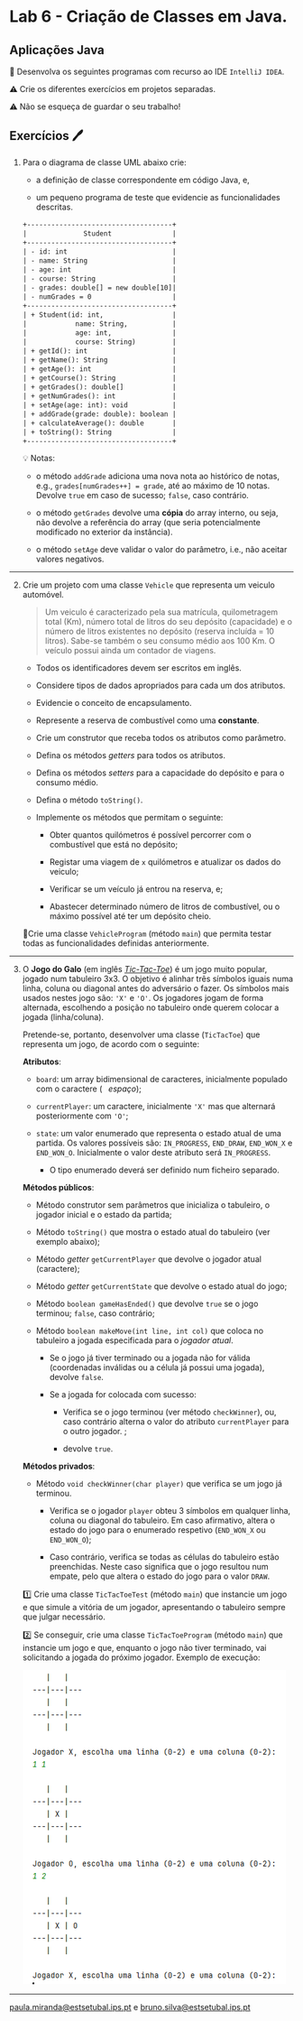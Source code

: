 # Lab 6 - Criação de Classes em Java. 

## Aplicações Java 

:dart: Desenvolva os seguintes programas com recurso ao IDE `IntelliJ IDEA`.

:warning: Crie os diferentes exercícios em projetos separadas.

:warning: Não se esqueça de guardar o seu trabalho!  

## Exercícios :pen:

1. Para o diagrama de classe UML abaixo crie:

   - a definição de classe correspondente em código Java, e,

   - um pequeno programa de teste que evidencie as funcionalidades descritas. 

   ```
   +------------------------------------+
   |              Student               |
   +------------------------------------+
   | - id: int                          |
   | - name: String                     |
   | - age: int                         |
   | - course: String                   |
   | - grades: double[] = new double[10]|
   | - numGrades = 0                    |
   +------------------------------------+
   | + Student(id: int,                 |
   |            name: String,           |
   |            age: int,               |
   |            course: String)         |
   | + getId(): int                     |
   | + getName(): String                |
   | + getAge(): int                    |
   | + getCourse(): String              |
   | + getGrades(): double[]            |
   | + getNumGrades(): int              |
   | + setAge(age: int): void           |
   | + addGrade(grade: double): boolean |
   | + calculateAverage(): double       |
   | + toString(): String               |
   +------------------------------------+
   ```

   :bulb: Notas:

   - o método `addGrade` adiciona uma nova nota ao histórico de notas, e.g., `grades[numGrades++] = grade`, até ao máximo de 10 notas. Devolve `true` em caso de sucesso; `false`, caso contrário.

   - o método `getGrades` devolve uma **cópia** do array interno, ou seja, não devolve a referência do array (que seria potencialmente modificado no exterior da instância).

   - o método `setAge` deve validar o valor do parâmetro, i.e., não aceitar valores negativos.

---

2. Crie um projeto com uma classe `Vehicle` que representa um veiculo automóvel.

   > Um veiculo é caracterizado pela sua matrícula, quilometragem total (Km), número total de litros do seu depósito (capacidade) e o número de litros existentes no depósito (reserva incluída = 10 litros). Sabe-se também o seu consumo médio aos 100 Km. O veículo possui ainda um contador de viagens.

   * Todos os identificadores devem ser escritos em inglês.

   * Considere tipos de dados apropriados para cada um dos atributos.  

   * Evidencie o conceito de encapsulamento.

   * Represente a reserva de combustível como uma **constante**.
    
   * Crie um construtor que receba todos os atributos como parâmetro.
    
   * Defina os métodos _getters_ para todos os atributos.
   
   * Defina os métodos _setters_ para a capacidade do depósito e para o consumo médio.
   
   * Defina o método `toString()`.

   * Implemente os métodos que permitam o seguinte: 
   
      - Obter quantos quilómetros é possível percorrer com o combustível que está no depósito;

      - Registar uma viagem de `x` quilómetros e atualizar os dados do veiculo;

      - Verificar se um veículo já entrou na reserva, e;

      - Abastecer determinado número de litros de combustível, ou o máximo possível até ter um depósito cheio.
   
   
   📝Crie uma classe `VehicleProgram` (método `main`) que permita testar todas as funcionalidades definidas anteriormente.
   
---

3. O **Jogo do Galo** (em inglês [_Tic-Tac-Toe_](https://www.google.com/search?q=tic-tac-toe)) é um jogo muito popular, jogado num tabuleiro 3x3. O objetivo é alinhar três símbolos iguais numa linha, coluna ou diagonal antes do adversário o fazer. Os símbolos mais usados nestes jogo são: `'X'` e `'O'`. Os jogadores jogam de forma alternada, escolhendo a posição no tabuleiro onde querem colocar a jogada (linha/coluna).  

   Pretende-se, portanto, desenvolver uma classe (`TicTacToe`) que representa um jogo, de acordo com o seguinte:
   
   **Atributos**:
   
   - `board`: um array bidimensional de caracteres, inicialmente populado com o caractere (` ` _espaço_);
   - `currentPlayer`: um caractere, inicialmente `'X'` mas que alternará posteriormente com `'O'`;
   - `state`: um valor enumerado que representa o estado atual de uma partida. Os valores possíveis são: `IN_PROGRESS`, `END_DRAW`, `END_WON_X` e `END_WON_O`. Inicialmente o valor deste atributo será `IN_PROGRESS`.

      - O tipo enumerado deverá ser definido num ficheiro separado.

   **Métodos públicos**:

   - Método construtor sem parâmetros que inicializa o tabuleiro, o jogador inicial e o estado da partida;

   - Método `toString()` que mostra o estado atual do tabuleiro (ver exemplo abaixo);

   - Método _getter_ `getCurrentPlayer` que devolve o jogador atual (caractere);

   - Método _getter_ `getCurrentState` que devolve o estado atual do jogo;

   - Método `boolean gameHasEnded()` que devolve `true` se o jogo terminou; `false`, caso contrário;

   - Método `boolean makeMove(int line, int col)` que coloca no tabuleiro a jogada especificada para o _jogador atual_. 

      - Se o jogo já tiver terminado ou a jogada não for válida (coordenadas inválidas ou a célula já possui uma jogada), devolve `false`.

      - Se a jogada for colocada com sucesso:
      
         - Verifica se o jogo terminou (ver método `checkWinner`), ou, caso contrário alterna o valor do atributo `currentPlayer` para o outro jogador. ;

         - devolve `true`.
     

   **Métodos privados**:

   - Método `void checkWinner(char player)` que verifica se um jogo já terminou. 

      - Verifica se o jogador `player` obteu 3 símbolos em qualquer linha, coluna ou diagonal do tabuleiro. Em caso afirmativo, altera o estado do jogo para o enumerado respetivo (`END_WON_X` ou `END_WON_O`);

      - Caso contrário, verifica se todas as células do tabuleiro estão preenchidas. Neste caso significa que o jogo resultou num empate, pelo que altera o estado do jogo para o valor `DRAW`.
  

   :one: Crie uma classe `TicTacToeTest` (método `main`) que instancie um jogo e que simule a vitória de um jogador, apresentando o tabuleiro sempre que julgar necessário.

   :two: Se conseguir, crie uma classe `TicTacToeProgram` (método `main`) que instancie um jogo e que, enquanto o jogo não tiver terminado, vai solicitando a jogada do próximo jogador. Exemplo de execução: 

      ![](jogo.png)

---

paula.miranda@estsetubal.ips.pt e bruno.silva@estsetubal.ips.pt
  
